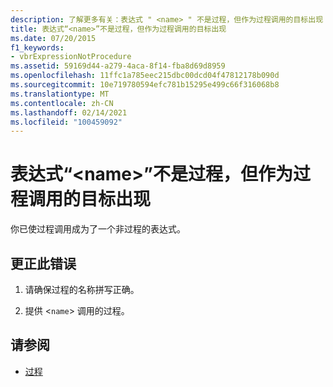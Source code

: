```yaml
---
description: 了解更多有关：表达式 " <name> " 不是过程，但作为过程调用的目标出现
title: 表达式“<name>”不是过程，但作为过程调用的目标出现
ms.date: 07/20/2015
f1_keywords:
- vbrExpressionNotProcedure
ms.assetid: 59169d44-a279-4aca-8f14-fba8d69d8959
ms.openlocfilehash: 11ffc1a785eec215dbc00dcd04f47812178b090d
ms.sourcegitcommit: 10e719780594efc781b15295e499c66f316068b8
ms.translationtype: MT
ms.contentlocale: zh-CN
ms.lasthandoff: 02/14/2021
ms.locfileid: "100459092"
---
```

# <a name="expression-name-is-not-a-procedure-but-occurs-as-the-target-of-a-procedure-call"></a>表达式“\<name>”不是过程，但作为过程调用的目标出现

你已使过程调用成为了一个非过程的表达式。  
  
## <a name="to-correct-this-error"></a>更正此错误  
  
1. 请确保过程的名称拼写正确。  
  
2. 提供 <`name`> 调用的过程。  
  
## <a name="see-also"></a>请参阅

- [过程](../programming-guide/language-features/procedures/index.md)
